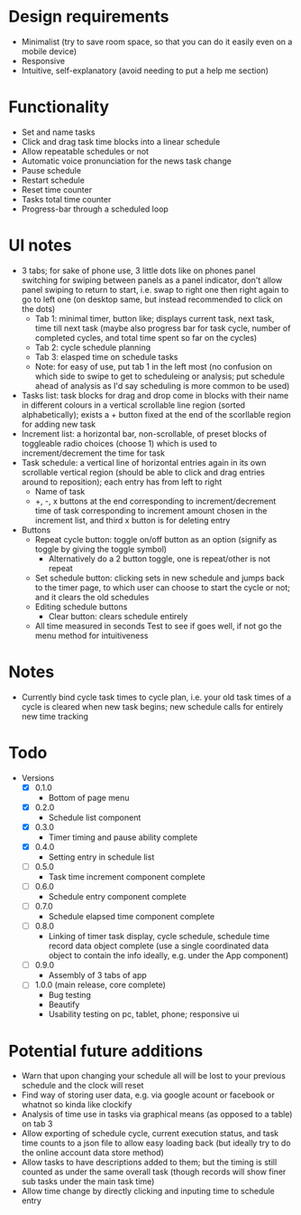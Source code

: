 # Design requirements
- Minimalist (try to save room space, so that you can do it easily even on a mobile device)
- Responsive
- Intuitive, self-explanatory (avoid needing to put a help me section)
# Functionality
- Set and name tasks
- Click and drag task time blocks into a linear schedule
- Allow repeatable schedules or not
- Automatic voice pronunciation for the news task change
- Pause schedule
- Restart schedule
- Reset time counter
- Tasks total time counter
- Progress-bar through a scheduled loop
# UI notes
- 3 tabs; for sake of phone use, 3 little dots like on phones panel switching for swiping between panels as a panel indicator, don't allow panel swiping to return to start, i.e. swap to right one then right again to go to left one (on desktop same, but instead recommended to click on the dots)
  - Tab 1: minimal timer, button like; displays current task, next task, time till next task (maybe also progress bar for task cycle, number of completed cycles, and total time spent so far on the cycles)
  - Tab 2: cycle schedule planning
  - Tab 3: elasped time on schedule tasks
  - Note: for easy of use, put tab 1 in the left most (no confusion on which side to swipe to get to scheduleing or analysis; put schedule ahead of analysis as I'd say scheduling is more common to be used)
- Tasks list: task blocks for drag and drop come in blocks with their name in different colours in a vertical scrollable line region (sorted alphabetically); exists a + button fixed at the end of the scorllable region for adding new task
- Increment list: a horizontal bar, non-scrollable, of preset blocks of toggleable radio choices (choose 1) which is used to increment/decrement the time for task
- Task schedule: a vertical line of horizontal entries again in its own scrollable vertical region (should be able to click and drag entries around to reposition); each entry has from left to right
  - Name of task
  - +, -, x buttons at the end corresponding to increment/decrement time of task corresponding to increment amount chosen in the increment list, and third x button is for deleting entry
- Buttons
  - Repeat cycle button: toggle on/off button as an option (signify as toggle by giving the toggle symbol)
    - Alternatively do a 2 button toggle, one is repeat/other is not repeat
  - Set schedule button: clicking sets in new schedule and jumps back to the timer page, to which user can choose to start the cycle or not; and it clears the old schedules
  - Editing schedule buttons
    - Clear button: clears schedule entirely
  - All time measured in seconds
Test to see if goes well, if not go the menu method for intuitiveness
# Notes
- Currently bind cycle task times to cycle plan, i.e. your old task times of a cycle is cleared when new task begins; new schedule calls for entirely new time tracking
# Todo
- Versions
  - [x] 0.1.0
    - Bottom of page menu
  - [x] 0.2.0
    - Schedule list component
  - [x] 0.3.0
    - Timer timing and pause ability complete
  - [x] 0.4.0
    - Setting entry in schedule list
  - [ ] 0.5.0
    - Task time increment component complete
  - [ ] 0.6.0
    - Schedule entry component complete
  - [ ] 0.7.0
    - Schedule elapsed time component complete
  - [ ] 0.8.0
    - Linking of timer task display, cycle schedule, schedule time record data object complete (use a single coordinated data object to contain the info ideally, e.g. under the App component)
  - [ ] 0.9.0
    - Assembly of 3 tabs of app
  - [ ] 1.0.0 (main release, core complete)
    - Bug testing
    - Beautify
    - Usability testing on pc, tablet, phone; responsive ui
# Potential future additions
- Warn that upon changing your schedule all will be lost to your previous schedule and the clock will reset
- Find way of storing user data, e.g. via google acount or facebook or whatnot so kinda like clockify
- Analysis of time use in tasks via graphical means (as opposed to a table) on tab 3
- Allow exporting of schedule cycle, current execution status, and task time counts to a json file to allow easy loading back (but ideally try to do the online account data store method)
- Allow tasks to have descriptions added to them; but the timing is still counted as under the same overall task (though records will show finer sub tasks under the main task time)
- Allow time change by directly clicking and inputing time to schedule entry
